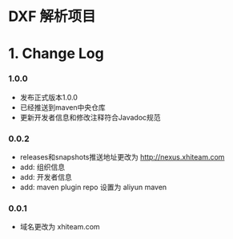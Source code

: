 # DXF 解析项目



# 1. Change Log

### 1.0.0

- 发布正式版本1.0.0
- 已经推送到maven中央仓库
- 更新开发者信息和修改注释符合Javadoc规范

### 0.0.2

- releases和snapshots推送地址更改为 http://nexus.xhiteam.com
- add: 组织信息
- add: 开发者信息
- add: maven plugin repo 设置为 aliyun maven

### 0.0.1

- 域名更改为 xhiteam.com






